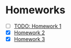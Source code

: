 # Homeworks
- [ ] [TODO: Homework 1](Homework-1/readme.md)
- [x] [Homework 2](Homework2/homework2.ipynb)
- [x] [Homework 3](Homework3/homework3.ipynb)

